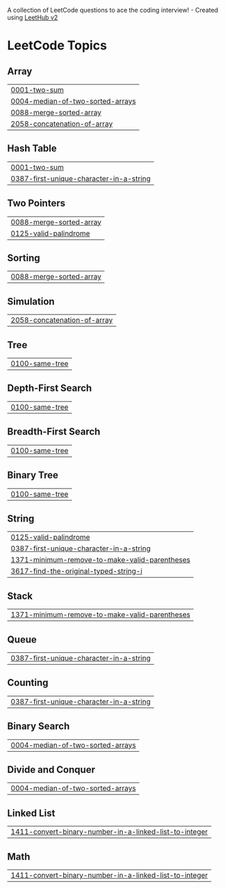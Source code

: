 A collection of LeetCode questions to ace the coding interview! - Created using [LeetHub v2](https://github.com/arunbhardwaj/LeetHub-2.0)
<!---LeetCode Topics Start-->
# LeetCode Topics
## Array
|  |
| ------- |
| [0001-two-sum](https://github.com/saheer07/leetcode/tree/master/0001-two-sum) |
| [0004-median-of-two-sorted-arrays](https://github.com/saheer07/leetcode/tree/master/0004-median-of-two-sorted-arrays) |
| [0088-merge-sorted-array](https://github.com/saheer07/leetcode/tree/master/0088-merge-sorted-array) |
| [2058-concatenation-of-array](https://github.com/saheer07/leetcode/tree/master/2058-concatenation-of-array) |
## Hash Table
|  |
| ------- |
| [0001-two-sum](https://github.com/saheer07/leetcode/tree/master/0001-two-sum) |
| [0387-first-unique-character-in-a-string](https://github.com/saheer07/leetcode/tree/master/0387-first-unique-character-in-a-string) |
## Two Pointers
|  |
| ------- |
| [0088-merge-sorted-array](https://github.com/saheer07/leetcode/tree/master/0088-merge-sorted-array) |
| [0125-valid-palindrome](https://github.com/saheer07/leetcode/tree/master/0125-valid-palindrome) |
## Sorting
|  |
| ------- |
| [0088-merge-sorted-array](https://github.com/saheer07/leetcode/tree/master/0088-merge-sorted-array) |
## Simulation
|  |
| ------- |
| [2058-concatenation-of-array](https://github.com/saheer07/leetcode/tree/master/2058-concatenation-of-array) |
## Tree
|  |
| ------- |
| [0100-same-tree](https://github.com/saheer07/leetcode/tree/master/0100-same-tree) |
## Depth-First Search
|  |
| ------- |
| [0100-same-tree](https://github.com/saheer07/leetcode/tree/master/0100-same-tree) |
## Breadth-First Search
|  |
| ------- |
| [0100-same-tree](https://github.com/saheer07/leetcode/tree/master/0100-same-tree) |
## Binary Tree
|  |
| ------- |
| [0100-same-tree](https://github.com/saheer07/leetcode/tree/master/0100-same-tree) |
## String
|  |
| ------- |
| [0125-valid-palindrome](https://github.com/saheer07/leetcode/tree/master/0125-valid-palindrome) |
| [0387-first-unique-character-in-a-string](https://github.com/saheer07/leetcode/tree/master/0387-first-unique-character-in-a-string) |
| [1371-minimum-remove-to-make-valid-parentheses](https://github.com/saheer07/leetcode/tree/master/1371-minimum-remove-to-make-valid-parentheses) |
| [3617-find-the-original-typed-string-i](https://github.com/saheer07/leetcode/tree/master/3617-find-the-original-typed-string-i) |
## Stack
|  |
| ------- |
| [1371-minimum-remove-to-make-valid-parentheses](https://github.com/saheer07/leetcode/tree/master/1371-minimum-remove-to-make-valid-parentheses) |
## Queue
|  |
| ------- |
| [0387-first-unique-character-in-a-string](https://github.com/saheer07/leetcode/tree/master/0387-first-unique-character-in-a-string) |
## Counting
|  |
| ------- |
| [0387-first-unique-character-in-a-string](https://github.com/saheer07/leetcode/tree/master/0387-first-unique-character-in-a-string) |
## Binary Search
|  |
| ------- |
| [0004-median-of-two-sorted-arrays](https://github.com/saheer07/leetcode/tree/master/0004-median-of-two-sorted-arrays) |
## Divide and Conquer
|  |
| ------- |
| [0004-median-of-two-sorted-arrays](https://github.com/saheer07/leetcode/tree/master/0004-median-of-two-sorted-arrays) |
## Linked List
|  |
| ------- |
| [1411-convert-binary-number-in-a-linked-list-to-integer](https://github.com/saheer07/leetcode/tree/master/1411-convert-binary-number-in-a-linked-list-to-integer) |
## Math
|  |
| ------- |
| [1411-convert-binary-number-in-a-linked-list-to-integer](https://github.com/saheer07/leetcode/tree/master/1411-convert-binary-number-in-a-linked-list-to-integer) |
<!---LeetCode Topics End-->
